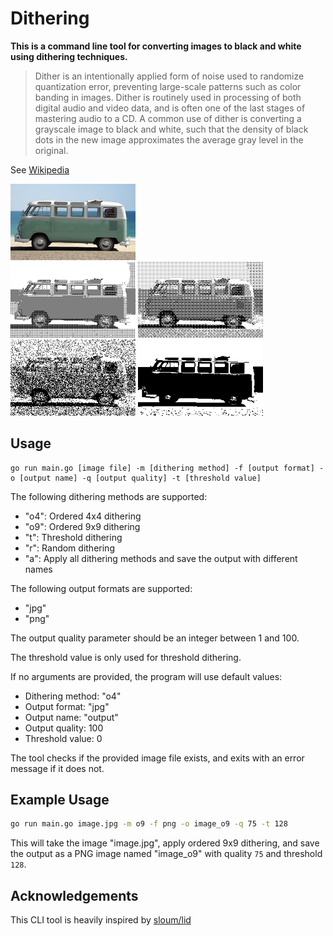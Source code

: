 # Dithering

**This is a command line tool for converting images to black and white using dithering techniques.**

> Dither is an intentionally applied form of noise used to randomize quantization error, preventing large-scale patterns such as color banding in images. Dither is routinely used in processing of both digital audio and video data, and is often one of the last stages of mastering audio to a CD. A common use of dither is converting a grayscale image to black and white, such that the density of black dots in the new image approximates the average gray level in the original.

See [Wikipedia](https://en.wikipedia.org/wiki/Dither)

<p float="left">
  <img src="examples/in_01.jpg" width="200" /><br>
  <img src="examples/output_o4.jpg" width="200" />
  <img src="examples/output_o9.jpg" width="200" /><br>
  <img src="examples/output_r.jpg" width="200" />
  <img src="examples/output_t.jpg" width="200" />
</p>

## Usage

```
go run main.go [image file] -m [dithering method] -f [output format] -o [output name] -q [output quality] -t [threshold value]
```

The following dithering methods are supported:

- "o4": Ordered 4x4 dithering
- "o9": Ordered 9x9 dithering
- "t": Threshold dithering
- "r": Random dithering
- "a": Apply all dithering methods and save the output with different names

The following output formats are supported:

- "jpg"
- "png"

The output quality parameter should be an integer between 1 and 100.

The threshold value is only used for threshold dithering.

If no arguments are provided, the program will use default values:

- Dithering method: "o4"
- Output format: "jpg"
- Output name: "output"
- Output quality: 100
- Threshold value: 0

The tool checks if the provided image file exists, and exits with an error message if it does not.

## Example Usage

```bash
go run main.go image.jpg -m o9 -f png -o image_o9 -q 75 -t 128
```

This will take the image "image.jpg", apply ordered 9x9 dithering, and save the output as a PNG image named "image_o9" with quality `75` and threshold `128`.

## Acknowledgements

This CLI tool is heavily inspired by [sloum/lid](https://tildegit.org/sloum/lid)
